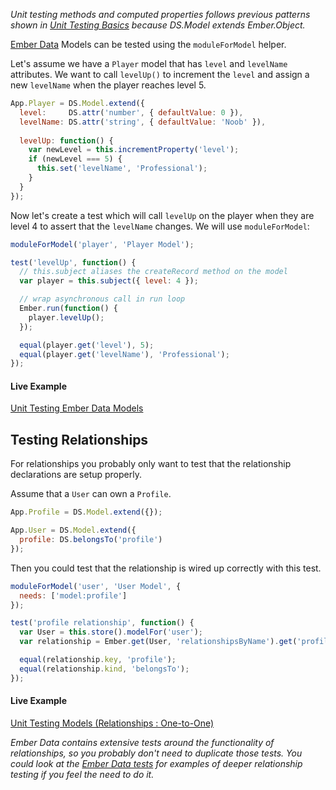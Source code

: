 _Unit testing methods and computed properties follows previous patterns shown 
in [Unit Testing Basics] because DS.Model extends Ember.Object._

[Ember Data] Models can be tested using the `moduleForModel` helper.

Let's assume we have a `Player` model that has `level` and `levelName` 
attributes. We want to call `levelUp()` to increment the `level` and assign a 
new `levelName` when the player reaches level 5.

```javascript
App.Player = DS.Model.extend({
  level:     DS.attr('number', { defaultValue: 0 }),
  levelName: DS.attr('string', { defaultValue: 'Noob' }),
  
  levelUp: function() {
    var newLevel = this.incrementProperty('level');
    if (newLevel === 5) {
      this.set('levelName', 'Professional');      
    }
  }
});
```

Now let's create a test which will call `levelUp` on the player when they are
level 4 to assert that the `levelName` changes. We will use `moduleForModel`:

```javascript
moduleForModel('player', 'Player Model');

test('levelUp', function() {
  // this.subject aliases the createRecord method on the model
  var player = this.subject({ level: 4 });

  // wrap asynchronous call in run loop
  Ember.run(function() {
    player.levelUp();
  });

  equal(player.get('level'), 5);
  equal(player.get('levelName'), 'Professional');
});
```

#### Live Example

<a class="jsbin-embed" href="http://jsbin.com/yimabeheja/1/embed?output">Unit Testing
Ember Data Models</a>

## Testing Relationships

For relationships you probably only want to test that the relationship
declarations are setup properly.

Assume that a `User` can own a `Profile`.

```javascript
App.Profile = DS.Model.extend({});

App.User = DS.Model.extend({
  profile: DS.belongsTo('profile')
});
```

Then you could test that the relationship is wired up correctly
with this test.

```javascript
moduleForModel('user', 'User Model', {
  needs: ['model:profile']
});

test('profile relationship', function() {
  var User = this.store().modelFor('user');
  var relationship = Ember.get(User, 'relationshipsByName').get('profile');

  equal(relationship.key, 'profile');
  equal(relationship.kind, 'belongsTo');
});
```

#### Live Example

<a class="jsbin-embed" href="http://jsbin.com/jadoyo/1/embed?output">Unit Testing Models (Relationships : One-to-One)</a>

<script src="http://static.jsbin.com/js/embed.js"></script>

_Ember Data contains extensive tests around the functionality of
relationships, so you probably don't need to duplicate those tests.  You could
look at the [Ember Data tests] for examples of deeper relationship testing if you
feel the need to do it._

[Ember Data]: https://github.com/emberjs/data
[Unit Testing Basics]: unit-testing-basics
[Ember Data tests]: https://github.com/emberjs/data/tree/master/packages/ember-data/tests
